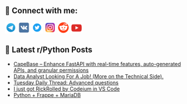 ## 🔎 Connect with me:
[<img src="https://github.com/bullbesh/bullbesh/blob/main/images/Telegram.png" width="32" height="32" />](https://t.me/bullbesh)
[<img src="https://github.com/bullbesh/bullbesh/blob/main/images/VK.png" width="32" height="32" />](https://vk.com/bullbesh)
[<img src="https://github.com/bullbesh/bullbesh/blob/main/images/Twitter.png" width="32" height="32" />](https://twitter.com/bullbesh1)
[<img src="https://github.com/bullbesh/bullbesh/blob/main/images/Instagram.png" width="32" height="32" />](https://www.instagram.com/bullbesh)
[<img src="https://github.com/bullbesh/bullbesh/blob/main/images/Reddit.png" width="32" height="32" />](https://www.reddit.com/user/bullbesh)
[<img src="https://github.com/bullbesh/bullbesh/blob/main/images/YouTube.png" width="32" height="32" />](https://www.youtube.com/channel/UCtfjRs6uzgq5mfm8S06WTcg)

## 📕 Latest r/Python Posts
<!-- BLOG-POST-LIST:START -->
- [CapeBase – Enhance FastAPI with real-time features, auto-generated APIs, and granular permissions](https://www.reddit.com/r/Python/comments/1ixl3jp/capebase_enhance_fastapi_with_realtime_features/)
- [Data Analyst Looking For A Job! &lpar;More on the Technical Side&rpar;.](https://www.reddit.com/r/Python/comments/1ixkt1j/data_analyst_looking_for_a_job_more_on_the/)
- [Tuesday Daily Thread: Advanced questions](https://www.reddit.com/r/Python/comments/1ixh4qh/tuesday_daily_thread_advanced_questions/)
- [I just got RickRolled by Codeium in VS Code](https://www.reddit.com/r/Python/comments/1ixblib/i_just_got_rickrolled_by_codeium_in_vs_code/)
- [Python + Frappe + MariaDB](https://www.reddit.com/r/Python/comments/1ixaomj/python_frappe_mariadb/)
<!-- BLOG-POST-LIST:END -->

